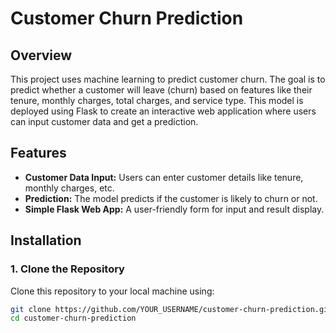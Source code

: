 
   # Customer Churn Prediction

## Overview
This project uses machine learning to predict customer churn. The goal is to predict whether a customer will leave (churn) based on features like their tenure, monthly charges, total charges, and service type. This model is deployed using Flask to create an interactive web application where users can input customer data and get a prediction.

## Features
- **Customer Data Input:** Users can enter customer details like tenure, monthly charges, etc.
- **Prediction:** The model predicts if the customer is likely to churn or not.
- **Simple Flask Web App:** A user-friendly form for input and result display.

## Installation

### 1. Clone the Repository
Clone this repository to your local machine using:
```bash
git clone https://github.com/YOUR_USERNAME/customer-churn-prediction.git
cd customer-churn-prediction
